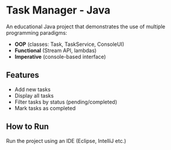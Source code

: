 # Task Manager - Java

An educational Java project that demonstrates the use of multiple programming paradigms:
- **OOP** (classes: Task, TaskService, ConsoleUI)
- **Functional** (Stream API, lambdas)
- **Imperative** (console-based interface)

## Features
- Add new tasks
- Display all tasks
- Filter tasks by status (pending/completed)
- Mark tasks as completed

## How to Run
Run the project using an IDE (Eclipse, IntelliJ etc.)

